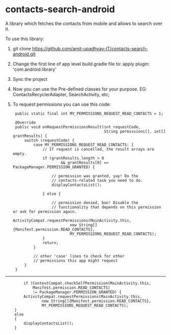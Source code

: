 # contacts-search-android
A library which fetches the contacts from mobile and allows to search over it.

To use this library:
1) git clone https://github.com/amit-upadhyay-IT/contacts-search-android.git

2) Change the first line of app level build.gradle file to: 
apply plugin: 'com.android.library'

3) Sync the project

4) Now you can use the Pre-defined classes for your purpose. EG: ContactsRecyclerAdapter, SearchActivity, etc;

5) To request permissions you can use this code:

        public static final int MY_PERMISSIONS_REQUEST_READ_CONTACTS = 1;

        @Override
        public void onRequestPermissionsResult(int requestCode,
                                               String permissions[], int[] grantResults) {
            switch (requestCode) {
                case MY_PERMISSIONS_REQUEST_READ_CONTACTS: {
                    // If request is cancelled, the result arrays are empty.
                    if (grantResults.length > 0
                            && grantResults[0] == PackageManager.PERMISSION_GRANTED) {

                        // permission was granted, yay! Do the
                        // contacts-related task you need to do.
                        displayContactsList();

                    } else {

                        // permission denied, boo! Disable the
                        // functionality that depends on this permission or ask for permission again.
                        ActivityCompat.requestPermissions(MainActivity.this,
                                new String[]{Manifest.permission.READ_CONTACTS},
                                MY_PERMISSIONS_REQUEST_READ_CONTACTS);
                    }
                    return;
                }

                // other 'case' lines to check for other
                // permissions this app might request
            }
        }
        
----------------------------------
    
            if (ContextCompat.checkSelfPermission(MainActivity.this,
                Manifest.permission.READ_CONTACTS)
                != PackageManager.PERMISSION_GRANTED) {
            ActivityCompat.requestPermissions(MainActivity.this,
                    new String[]{Manifest.permission.READ_CONTACTS},
                    MY_PERMISSIONS_REQUEST_READ_CONTACTS);
        }
        else
        {
            displayContactsList();
        }
